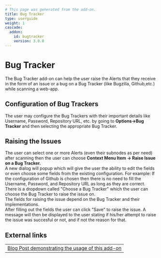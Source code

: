 ```yaml
---
# This page was generated from the add-on.
title: Bug Tracker
type: userguide
weight: 1
cascade:
  addon:
    id: bugtracker
    version: 3.0.0
---
```


# Bug Tracker

The Bug Tracker add-on can help the user raise the Alerts that they receive in the form of an issue or a bug on a Bug Tracker (like Bugzilla, Github,etc.) while scanning a web-app.

## Configuration of Bug Trackers

The user may configure the Bug Trackers with their important details like Username, Password, Repository URL, etc. by going to **Options-\>Bug Tracker** and then selecting the appropriate Bug Tracker.

## Raising the Issues

The user can select one or more Alerts (even their subnodes as per need) after scanning then the user can choose **Context Menu Item -\> Raise Issue on a Bug Tracker.**   
A new dialog will popup which will give the user the ability to edit the fields or even choose some fields from the existing configuration. For example: If the configuration of Github is chosen then there is no need to fill the Username, Password, and Repository URL as long as they are correct. There is a dropdown called "Choose a Bug Tracker" which the user can choose the Bug Tracker to raise the issue on.  
The fields for raising the issue depend on the Bug Tracker and their implementations.   
After filling out the fields the user can click "Save" to raise the issue. A message will then be displayed to the user stating if his/her attempt to raise the issue was succesful or not, and if not the reason for that.

## External links

|                                                                                                                                                |
|------------------------------------------------------------------------------------------------------------------------------------------------|
| [Blog Post demonstrating the usage of this add-on](http://darkprince304.github.io/the-final-evaluations/2016/08/23/the-final-evaluations.html) |
